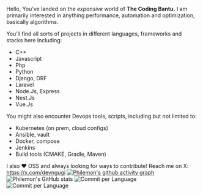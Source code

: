 Hello, You've landed on the _expansive_ world of **The Coding Bantu.**
I am primarily interested in anything performance, automation and optimization, basically algorithms.

You'll find all sorts of projects in different languages, frameworks and stacks here Including:
 - C++
 - Javascript
 - Php
 - Python
 - Django, DRF
 - Laravel
 - Node.Js, Express
 - Nest.Js
 - Vue.Js
   
You might also encounter Devops tools, scripts, including but not limited to:
 - Kubernetes (on prem, cloud configs)
 - Ansible, vault
 - Docker, compose
 - Jenkins
 - Build tools (CMAKE, Gradle, Maven)
   

I also ❤️ OSS and always looking for ways to contribute!
Reach me on X: https://x.com/devngugi
[![Philemon's github activity graph](https://github-readme-activity-graph.vercel.app/graph?username=thecodingbantu&theme=github-compact)](https://github.com/thecodingbantu/github-readme-activity-graph) 
![Philemon's GitHub stats](https://github-readme-stats.vercel.app/api?username=thecodingbantu&show_icons=true&theme=radical) ![Commit per Language](http://github-profile-summary-cards.vercel.app/api/cards/most-commit-language?username=thecodingbantu&theme=github_dark)
![Commit per Language](http://github-profile-summary-cards.vercel.app/api/cards/profile-details?username=thecodingbantu&theme=github_dark)
